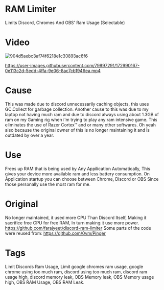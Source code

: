 # RAM Limiter
Limits Discord, Chromes And OBS' Ram Usage (Selectable)


# Video
![904d5aebc3af74f6218e1c30893ac6f6](https://user-images.githubusercontent.com/79897291/173233207-912f3cb1-bc42-45fa-9f81-36da025f58a4.gif)

https://user-images.githubusercontent.com/79897291/172990167-0e113c2d-5edd-4ffa-9e06-8ac7cb1946ea.mp4




# Cause
This was made due to discord unnecessarily caching objects, this uses GC.Collect for garbage collection. Another cause to this was due to my laptop not having much ram and due to discord always using about 1.3GB of ram on my Gaming rig when i'm trying to play any ram intensive game.
This eliminates the use of Razer Cortex™ and or many other softwares.
Oh yeah also because the original owner of this is no longer maintaining it and is outdated by over a year.


# Use
Frees up RAM that is being used by Any Appilication Automatically, This gives your device more available ram and less battery consumption.
On Application startup you can choose between Chrome, Discord or OBS Since those personally use the most ram for me.


# Original
No longer maintained, it used more CPU Than Discord Itself, Making it sacrifice free CPU for free RAM, In turn making it use more power.
https://github.com/farajyeet/discord-ram-limiter
Some parts of the code were reused from:
https://github.com/0vm/Pinger

# Tags
Limit Discords Ram Usage, Limit google chromes ram usage, google chrome using too much ram, discord using too much ram, discord ram usage high, discord memory leak, OBS Memory leak, OBS Memory usage high, OBS RAM Usage, OBS RAM Leak.
